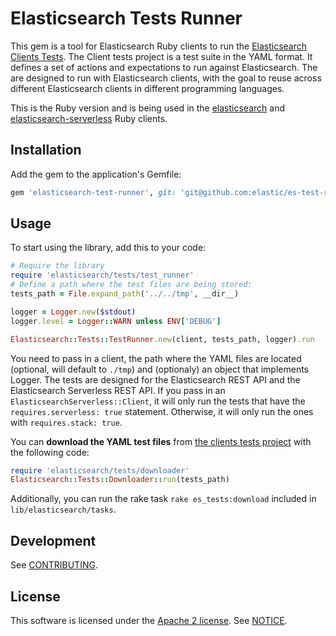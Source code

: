 # Elasticsearch Tests Runner

This gem is a tool for Elasticsearch Ruby clients to run the [Elasticsearch Clients Tests](https://github.com/elastic/elasticsearch-clients-tests). The Client tests project is a test suite in the YAML format. It defines a set of actions and expectations to run against Elasticsearch. The are designed to run with Elasticsearch clients, with the goal to reuse across different Elasticsearch clients in different programming languages.

This is the Ruby version and is being used in the [elasticsearch](https://github.com/elastic/elasticsearch-ruby) and [elasticsearch-serverless](https://github.com/elastic/elasticsearch-serverless-ruby/) Ruby clients.

## Installation

Add the gem to the application's Gemfile:

```ruby
gem 'elasticsearch-test-runner', git: 'git@github.com:elastic/es-test-runner-ruby.git'
```

## Usage

To start using the library, add this to your code:

```ruby
# Require the library
require 'elasticsearch/tests/test_runner'
# Define a path where the test files are being stored:
tests_path = File.expand_path('../../tmp', __dir__)

logger = Logger.new($stdout)
logger.level = Logger::WARN unless ENV['DEBUG']

Elasticsearch::Tests::TestRunner.new(client, tests_path, logger).run
```

You need to pass in a client, the path where the YAML files are located (optional, will default to `./tmp`) and (optionaly) an object that implements Logger. The tests are designed for the Elasticsearch REST API and the Elasticsearch Serverless REST API. If you pass in an `ElasticsearchServerless::Client`, it will only run the tests that have the `requires.serverless: true` statement. Otherwise, it will only run the ones with `requires.stack: true`.

You can **download the YAML test files** from [the clients tests project](https://github.com/elastic/elasticsearch-clients-tests) with the following code:

```ruby
require 'elasticsearch/tests/downloader'
Elasticsearch::Tests::Downloader::run(tests_path)
```

Additionally, you can run the rake task `rake es_tests:download` included in `lib/elasticsearch/tasks`.

## Development

See [CONTRIBUTING](./CONTRIBUTING.md).

## License

This software is licensed under the [Apache 2 license](./LICENSE). See [NOTICE](./NOTICE).
